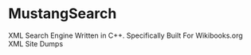 # MustangSearch
XML Search Engine Written in C++. Specifically Built For Wikibooks.org XML Site Dumps
